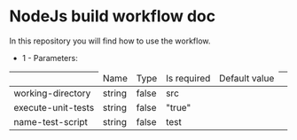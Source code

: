 # NodeJs build workflow doc

In this repository you will find how to use the workflow.

- 1 - Parameters:
<table>
    <thead>
        <th>
            <td> 
                Name
            </td>
            <td>
                Type
            </td>
            <td>
                Is required
            </td>
            <td>
                Default value
            </td>
        <th>
    </thead>
    <tbody>
        <tr>
            <td>
                working-directory
            </td>
            <td>
                string
            </td>
            <td>
                false
            </td>
            <td>
                src
            </td>
        </tr>
        <tr>
            <td>
                execute-unit-tests
            </td>
            <td>
                string
            </td>
            <td>
                false
            </td>
            <td>
                "true"
            </td>
        </tr>
        <tr>
            <td>
                name-test-script
            </td>
            <td>
                string
            </td>
            <td>
                false
            </td>
            <td>
                test
            </td>
        </tr>
    <tbody>
</table>
